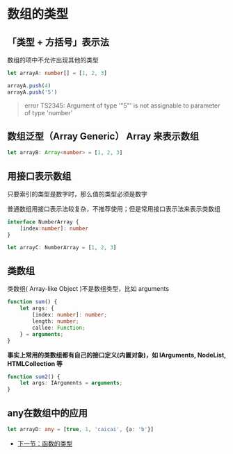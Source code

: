 # 数组的类型

## 「类型 + 方括号」表示法

数组的项中不允许出现其他的类型

```TypeScript
let arrayA: number[] = [1, 2, 3]

arrayA.push(4)
arrayA.push('5')
```
> error TS2345: Argument of type '"5"' is not assignable to parameter of type 'number'

## 数组泛型（Array Generic） Array<elemType> 来表示数组

```TypeScript
let arrayB: Array<number> = [1, 2, 3]
```

## 用接口表示数组
只要索引的类型是数字时，那么值的类型必须是数字

普通数组用接口表示法较复杂，不推荐使用；但是常用接口表示法来表示类数组

```TypeScript
interface NumberArray {
    [index:number]: number
}

let arrayC: NumberArray = [1, 2, 3]
```

## 类数组
类数组( Array-like Object )不是数组类型，比如 arguments

```TypeScript
function sum() {
    let args: {
        [index: number]: number;
        length: number;
        callee: Function;
    } = arguments;
}
```

**事实上常用的类数组都有自己的接口定义(内置对象)，如 IArguments, NodeList, HTMLCollection 等**

```TypeScript
function sum2() {
    let args: IArguments = arguments;
}
```

## any在数组中的应用
```TypeScript
let arrayD: any = [true, 1, 'caicai', {a: 'b'}]
```

* [下一节：函数的类型](https://github.com/KayanChan/weekly-javascript/blob/master/ts-summary/function.md)